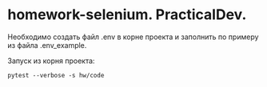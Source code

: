 # homework-selenium. PracticalDev.

Необходимо создать файл .env в корне проекта и заполнить по примеру из файла .env_example.

Запуск из корня проекта:

```
pytest --verbose -s hw/code
```
